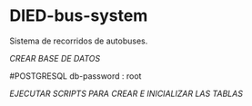 # DIED-bus-system

Sistema de recorridos de autobuses. 

*CREAR BASE DE DATOS*

#POSTGRESQL db-password : root

*EJECUTAR SCRIPTS PARA CREAR E INICIALIZAR LAS TABLAS*
